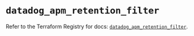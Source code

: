 # `datadog_apm_retention_filter`

Refer to the Terraform Registry for docs: [`datadog_apm_retention_filter`](https://registry.terraform.io/providers/datadog/datadog/3.44.0/docs/resources/apm_retention_filter).
